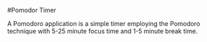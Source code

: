 #Pomodor Timer

A Pomodoro application is a simple timer employing the Pomodoro technique with 5-25 minute focus time and 1-5 minute break time.